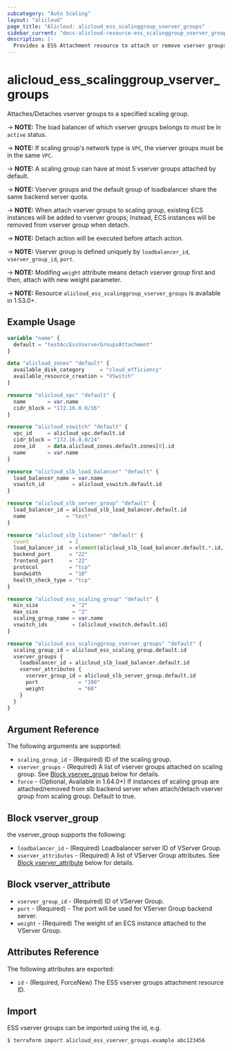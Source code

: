 ```yaml
---
subcategory: "Auto Scaling"
layout: "alicloud"
page_title: "Alicloud: alicloud_ess_scalinggroup_vserver_groups"
sidebar_current: "docs-alicloud-resource-ess_scalinggroup_vserver_groups"
description: |-
  Provides a ESS Attachment resource to attach or remove vserver groups.
---
```


# alicloud\_ess\_scalinggroup\_vserver\_groups

Attaches/Detaches vserver groups to a specified scaling group.

-> **NOTE:** The load balancer of which vserver groups belongs to must be in `active` status.

-> **NOTE:** If scaling group's network type is `VPC`, the vserver groups must be in the same `VPC`.
 
-> **NOTE:** A scaling group can have at most 5 vserver groups attached by default.

-> **NOTE:** Vserver groups and the default group of loadbalancer share the same backend server quota.

-> **NOTE:** When attach vserver groups to scaling group, existing ECS instances will be added to vserver groups; Instead, ECS instances will be removed from vserver group when detach.

-> **NOTE:** Detach action will be executed before attach action.

-> **NOTE:** Vserver group is defined uniquely by `loadbalancer_id`, `vserver_group_id`, `port`.

-> **NOTE:** Modifing `weight` attribute means detach vserver group first and then, attach with new weight parameter.

-> **NOTE:** Resource `alicloud_ess_scalinggroup_vserver_groups` is available in 1.53.0+.

## Example Usage

```terraform
variable "name" {
  default = "testAccEssVserverGroupsAttachment"
}

data "alicloud_zones" "default" {
  available_disk_category     = "cloud_efficiency"
  available_resource_creation = "VSwitch"
}

resource "alicloud_vpc" "default" {
  name       = var.name
  cidr_block = "172.16.0.0/16"
}

resource "alicloud_vswitch" "default" {
  vpc_id     = alicloud_vpc.default.id
  cidr_block = "172.16.0.0/24"
  zone_id    = data.alicloud_zones.default.zones[0].id
  name       = var.name
}

resource "alicloud_slb_load_balancer" "default" {
  load_balancer_name = var.name
  vswitch_id         = alicloud_vswitch.default.id
}

resource "alicloud_slb_server_group" "default" {
  load_balancer_id = alicloud_slb_load_balancer.default.id
  name             = "test"
}

resource "alicloud_slb_listener" "default" {
  count             = 2
  load_balancer_id  = element(alicloud_slb_load_balancer.default.*.id, count.index)
  backend_port      = "22"
  frontend_port     = "22"
  protocol          = "tcp"
  bandwidth         = "10"
  health_check_type = "tcp"
}

resource "alicloud_ess_scaling_group" "default" {
  min_size           = "2"
  max_size           = "2"
  scaling_group_name = var.name
  vswitch_ids        = [alicloud_vswitch.default.id]
}

resource "alicloud_ess_scalinggroup_vserver_groups" "default" {
  scaling_group_id = alicloud_ess_scaling_group.default.id
  vserver_groups {
    loadbalancer_id = alicloud_slb_load_balancer.default.id
    vserver_attributes {
      vserver_group_id = alicloud_slb_server_group.default.id
      port             = "100"
      weight           = "60"
    }
  }
}
```

## Argument Reference

The following arguments are supported:

* `scaling_group_id` - (Required) ID of the scaling group.
* `vserver_groups` - (Required) A list of vserver groups attached on scaling group. See [Block vserver_group](#block-vserver_group) below for details.
* `force` - (Optional, Available in 1.64.0+) If instances of scaling group are attached/removed from slb backend server when attach/detach vserver group from scaling group. Default to true.

## Block vserver_group

the vserver_group supports the following:

* `loadbalancer_id` - (Required) Loadbalancer server ID of VServer Group.
* `vserver_attributes` - (Required) A list of VServer Group attributes. See [Block vserver_attribute](#block-vserver_attribute) below for details.

## Block vserver_attribute

* `vserver_group_id` - (Required) ID of VServer Group.
* `port` - (Required) - The port will be used for VServer Group backend server.
* `weight` - (Required) The weight of an ECS instance attached to the VServer Group.

## Attributes Reference

The following attributes are exported:

* `id` - (Required, ForceNew) The ESS vserver groups attachment resource ID.

## Import

ESS vserver groups can be imported using the id, e.g.

```shell
$ terraform import alicloud_ess_vserver_groups.example abc123456
```
